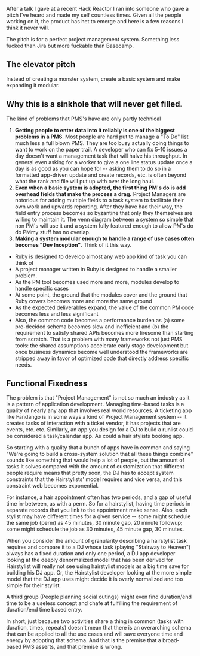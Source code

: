 After a talk I gave at a recent Hack Reactor I ran into someone who gave a pitch I've heard and made my self countless times. Given all the people working on it, the product has het to emerge and here is a few reasons I think it never will. 

The pitch is for a perfect project management system. Something less fucked than Jira but more fuckable than Basecamp.

## The elevator pitch

Instead of creating a monster system, create a basic system and make expanding it modular. 

## Why this is a sinkhole that will never get filled. 

The kind of problems that PMS's have are only partly technical

1. **Getting people to enter data into it reliably is one of the biggest problems in a PMS**. Most people are hard put to manage a "To Do" list much less a full blown PMS. They are too busy actually doing things to want to work on the paper trail. A developer who can fix 5-10 issues a day doesn't want a management task that will halve his throughput. In general even asking for a worker to give a one line status update once a day is as good as you can hope for -- asking them to do so in a formatted app-driven update and create records, etc. is often beyond what the rank and file will put up with over the long haul. 
2. **Even when a basic system is adopted, the first thing PM's do is add overhead fields that make the process a drag.** Project Managers are notorious for adding multiple fields to a task system to facilitate their own work and upwards reporting. After they have had their way, the field entry process becomes so byzantine that only they themselves are willing to maintain it. The venn diagram between a system so simple that non PM's will use it and a system fully featured enough to allow PM's do do PMmy stuff has no overlap.
3. **Making a system modular enough to handle a range of use cases often becomes "Dev Inception"**. Think of it this way. 
  * Ruby is designed to develop almost any web app kind of task you can think of
  * A project manager written in Ruby is designed to handle a smaller problem. 
  * As the PM tool becomes used more and more, modules develop to handle specific cases
  * At some point, the ground that the modules cover and the ground that Ruby covers becomes more and more the same ground
  * As the expected deliverables expand, the value of the common PM code becomes less and less significant
  * Also, the common code becomes a performance burden as (a) some pre-decided schema becomes slow and inefficient and (b) the requirement to satisfy shared APIs becomes more tiresome than starting from scratch. 
That is a problem with many frameworks not just PMS tools: the shared assumptions accelerate early stage development but once business dynamics become well understood the frameworks are stripped away in favor of optimized code that directly address specific needs. 

## Functional Fixedness 

The problem is that "Project Management" is not so much an industry as it is a pattern of application development. Managing time-based tasks is a quality of nearly any app that involves real world resources. A ticketing app like Fandango is in some ways a kind of Project Management system -- it creates tasks of interaction with a ticket vendor, it has projects that are events, etc. etc. Similarly, an app you design for a DJ to build a runlist could be considered a task/calendar app. As could a hair stylists booking app. 

So starting with a quality that a bunch of apps have in common and saying "We're going to build a cross-system solution that all these things combine" sounds like something that would help a lot of people, but the amount of tasks it solves compared with the amount of customization that different people require means that pretty soon, the DJ has to accept system constraints that the Hairstylists' model requires and vice versa, and this constraint web becomes exponential. 

For instance, a hair appointment often has two periods, and a gap of useful time in-between, as with a perm. So for a hairstylist, having time periods in separate records that you link to the appointment make sense. Also, each stylist may have different times for a given service -- some might schedule the same job (perm) as 45 minutes, 30 minute gap, 20 minute followup; some might schedule the job as 30 minutes, 45 minute gap, 30 minutes. 

When you consider the amount of granularity describing a hairstylist task requires and compare it to a DJ whose task (playing "Stairway to Heaven") always has a fixed duration and only one period, a DJ app developer looking at the deeply denormalized model that has been derived for Hairstylist will really not see using hairstylist models as a big time save for building his DJ app. Or, the Hairstylist developer looking at the more simple model that the DJ app uses might decide it is overly normalized and too simple for their stylist. 

A third group (People planning social outings) might even find duration/end time to be a useless concept and chafe at fulfilling the requirement of duration/end time based entry. 

In short, just because two activities share a thing in common (tasks with duration, times, repeats) doesn't mean that there is an overarching schema that can be applied to all the use cases and will save everyone time and energy by adopting that schema. And that is the premise that a broad-based PMS asserts, and that premise is wrong.